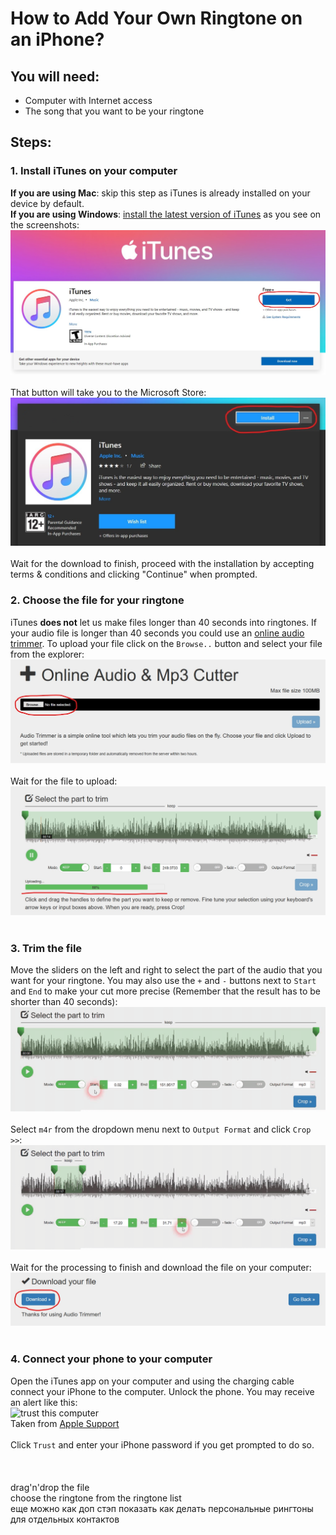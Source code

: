# How to Add Your Own Ringtone on an iPhone?
## You will need:
* Computer with Internet access
* The song that you want to be your ringtone

## Steps:
### **1. Install iTunes on your computer**
**If you are using Mac**: skip this step as iTunes is already installed on your device by default.
<br>
**If you are using Windows**: [install the latest version of iTunes](https://www.microsoft.com/en-us/p/itunes/9pb2mz1zmb1s "Install iTunes") as you see on the screenshots:
<br>
![iTunes installation button 1](assests/step_1_1.jpg "iTunes installation button")
<br>
<br>
That button will take you to the Microsoft Store:
<br>
![iTunes installation button 2](assests/step_1_2.jpg "iTunes installation button")
<br>
<br>
Wait for the download to finish, proceed with the installation by accepting terms & conditions and clicking "Continue" when prompted.
### **2. Choose the file for your ringtone**
iTunes **does not** let us make files longer than 40 seconds into ringtones. If your audio file is longer than 40 seconds you could use an [online audio trimmer](https://audiotrimmer.com "Online Audio Trimmer"). To upload your file click on the `Browse..` button and select your file from the explorer:
<br>
![audio trimming open file](assests/step_2_1.jpg "Audio Trimming open file")
<br>
<br>
Wait for the file to upload:
<br>
![audio trimming upload](assests/step_2_2.jpg "Audio Trimming Upload")
<br>
<br>
### **3. Trim the file**
Move the sliders on the left and right to select the part of the audio that you want for your ringtone. You may also use the `+` and `-` buttons next to `Start` and `End` to make your cut more precise (Remember that the result has to be shorter than 40 seconds):
<br>
![audio trimming sliders](assests/step_3_1.gif "Audio Trimming Sliders")
<br>
<br>
Select `m4r` from the dropdown menu next to `Output Format` and click `Crop >>`:
<br>
![audio crop](assests/step_3_2.gif "Audio Crop")
<br>
<br>
Wait for the processing to finish and download the file on your computer:
<br>
![audio download](assests/step_3_3.jpg "Audio Download")
<br>
<br>
### **4. Connect your phone to your computer**
Open the iTunes app on your computer and using the charging cable connect your iPhone to the computer. Unlock the phone. You may receive an alert like this:
<br>
![trust this computer](https://support.apple.com/library/content/dam/edam/applecare/images/en_US/iOS/ios13-iphone-xs-home-trust-computer-alert.jpg "Trust This Computer")
<br>
Taken from [Apple Support](https://support.apple.com/en-us/HT202778 "Apple Support")
<br>
<br>
Click `Trust` and enter your iPhone password if you get prompted to do so.
<br>
<br>
<br>
<br>
drag'n'drop the file
<br>
choose the ringtone from the ringtone list
<br>
еще можно как доп стэп показать как делать персональные рингтоны для отдельных контактов